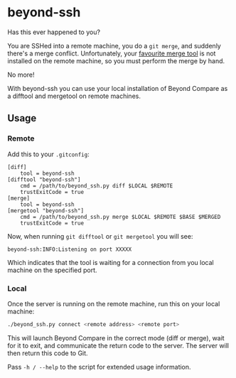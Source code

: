 # beyond-ssh

Has this ever happened to you?

You are SSHed into a remote machine, you do a `git merge`, and suddenly there's
a merge conflict. Unfortunately, your [favourite merge tool][bc] is not installed
on the remote machine, so you must perform the merge by hand.

No more!

With beyond-ssh you can use your local installation of Beyond Compare as a difftool
and mergetool on remote machines.

## Usage

### Remote

Add this to your `.gitconfig`:

```gitconfig
[diff]
    tool = beyond-ssh
[difftool "beyond-ssh"]
    cmd = /path/to/beyond_ssh.py diff $LOCAL $REMOTE
    trustExitCode = true
[merge]
    tool = beyond-ssh
[mergetool "beyond-ssh"]
    cmd = /path/to/beyond_ssh.py merge $LOCAL $REMOTE $BASE $MERGED
    trustExitCode = true
```

Now, when running `git difftool` or `git mergetool` you will see:

```plain
beyond-ssh:INFO:Listening on port XXXXX
```

Which indicates that the tool is waiting for a connection from you local machine
on the specified port.

### Local

Once the server is running on the remote machine, run this on your local machine:

```bash
./beyond_ssh.py connect <remote address> <remote port>
```

This will launch Beyond Compare in the correct mode (diff or merge), wait for it
to exit, and communicate the return code to the server. The server will then return
this code to Git.

Pass `-h / --help` to the script for extended usage information.

[bc]: https://www.scootersoftware.com/
    "Scooter Software: Home of Beyond Compare"
